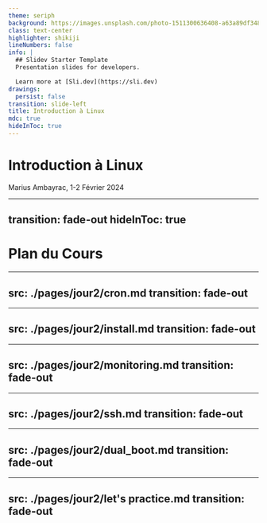 ```yaml
---
theme: seriph
background: https://images.unsplash.com/photo-1511300636408-a63a89df3482?q=80&w=2070&auto=format&fit=crop&ixlib=rb-4.0.3&ixid=M3wxMjA3fDB8MHxwaG90by1wYWdlfHx8fGVufDB8fHx8fA%3D%3D
class: text-center
highlighter: shikiji
lineNumbers: false
info: |
  ## Slidev Starter Template
  Presentation slides for developers.

  Learn more at [Sli.dev](https://sli.dev)
drawings:
  persist: false
transition: slide-left
title: Introduction à Linux
mdc: true
hideInToc: true
---
```


# Introduction à Linux

Marius Ambayrac, 1-2 Février 2024

<div class="pt-12">
  <span @click="$slidev.nav.next" class="px-2 py-1 rounded cursor-pointer" hover="bg-white bg-opacity-10">
    <carbon:arrow-right class="inline"/>
  </span>
</div>


---
transition: fade-out
hideInToc: true
---

# Plan du Cours



<Toc maxDepth="1"></Toc>



---
src: ./pages/jour2/cron.md
transition: fade-out
---


---
src: ./pages/jour2/install.md
transition: fade-out
---


---
src: ./pages/jour2/monitoring.md
transition: fade-out
---

---
src: ./pages/jour2/ssh.md
transition: fade-out
---

---
src: ./pages/jour2/dual_boot.md
transition: fade-out
---

---
src: ./pages/jour2/let's practice.md
transition: fade-out
---

